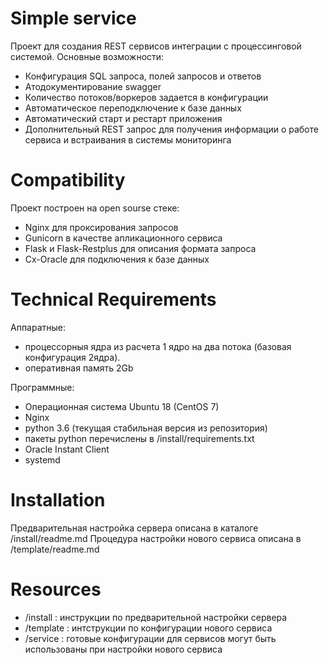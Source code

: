 
Simple service
=============

Проект для создания REST сервисов интеграции с процессинговой системой. 
Основные возможности:
- Конфигурация SQL запроса, полей запросов и ответов
- Атодокументирование swagger 
- Количество потоков/воркеров задается в конфигурации
- Автоматическое переподключение к базе данных
- Автоматический старт и рестарт приложения
- Дополнительный REST запрос для получения информации о работе сервиса и встраивания в системы мониторинга


Compatibility
=============

Проект построен на open sourse стеке: 
- Nginx для проксирования запросов
- Gunicorn в качестве апликационного сервиса
- Flask и Flask-Restplus для описания формата запроса
- Cx-Oracle для подключения к базе данных


Technical Requirements
============

Аппаратные: 
- процессорныя ядра из расчета 1 ядро на два потока (базовая конфигурация 2ядра).
- оперативная память 2Gb

Программные:
- Операционная система Ubuntu 18 (CentOS 7)
- Nginx
- python 3.6 (текущая стабильная версия из репозитория) 
- пакеты python перечислены в /install/requirements.txt
- Oracle Instant Client
- systemd

Installation
============

Предварительная настройка сервера описана в каталоге /install/readme.md
Процедура настройки нового сервиса описана в /template/readme.md


Resources
=============

- /install : инструкции по предварительной настройки сервера
- /template : интструкции по конфигурации нового сервиса
- /service : готовые конфигурации для сервисов могут быть использованы при настройки нового сервиса